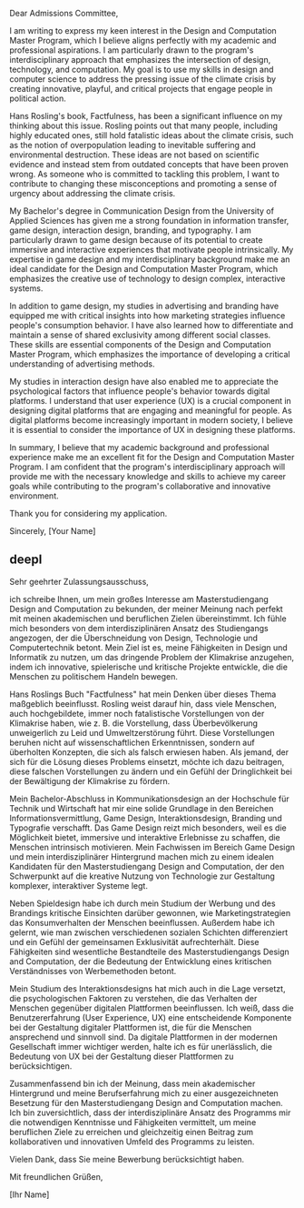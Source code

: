 Dear Admissions Committee,

I am writing to express my keen interest in the Design and Computation Master Program, which I believe aligns perfectly with my academic and professional aspirations. I am particularly drawn to the program's interdisciplinary approach that emphasizes the intersection of design, technology, and computation. My goal is to use my skills in design and computer science to address the pressing issue of the climate crisis by creating innovative, playful, and critical projects that engage people in political action.

Hans Rosling's book, Factfulness, has been a significant influence on my thinking about this issue. Rosling points out that many people, including highly educated ones, still hold fatalistic ideas about the climate crisis, such as the notion of overpopulation leading to inevitable suffering and environmental destruction. These ideas are not based on scientific evidence and instead stem from outdated concepts that have been proven wrong. As someone who is committed to tackling this problem, I want to contribute to changing these misconceptions and promoting a sense of urgency about addressing the climate crisis.

My Bachelor's degree in Communication Design from the University of Applied Sciences has given me a strong foundation in information transfer, game design, interaction design, branding, and typography. I am particularly drawn to game design because of its potential to create immersive and interactive experiences that motivate people intrinsically. My expertise in game design and my interdisciplinary background make me an ideal candidate for the Design and Computation Master Program, which emphasizes the creative use of technology to design complex, interactive systems.

In addition to game design, my studies in advertising and branding have equipped me with critical insights into how marketing strategies influence people's consumption behavior. I have also learned how to differentiate and maintain a sense of shared exclusivity among different social classes. These skills are essential components of the Design and Computation Master Program, which emphasizes the importance of developing a critical understanding of advertising methods.

My studies in interaction design have also enabled me to appreciate the psychological factors that influence people's behavior towards digital platforms. I understand that user experience (UX) is a crucial component in designing digital platforms that are engaging and meaningful for people. As digital platforms become increasingly important in modern society, I believe it is essential to consider the importance of UX in designing these platforms.

In summary, I believe that my academic background and professional experience make me an excellent fit for the Design and Computation Master Program. I am confident that the program's interdisciplinary approach will provide me with the necessary knowledge and skills to achieve my career goals while contributing to the program's collaborative and innovative environment.

Thank you for considering my application.

Sincerely,
[Your Name]


## deepl

Sehr geehrter Zulassungsausschuss,


ich schreibe Ihnen, um mein großes Interesse am Masterstudiengang Design and Computation zu bekunden, der meiner Meinung nach perfekt mit meinen akademischen und beruflichen Zielen übereinstimmt. Ich fühle mich besonders von dem interdisziplinären Ansatz des Studiengangs angezogen, der die Überschneidung von Design, Technologie und Computertechnik betont. Mein Ziel ist es, meine Fähigkeiten in Design und Informatik zu nutzen, um das dringende Problem der Klimakrise anzugehen, indem ich innovative, spielerische und kritische Projekte entwickle, die die Menschen zu politischem Handeln bewegen.


Hans Roslings Buch "Factfulness" hat mein Denken über dieses Thema maßgeblich beeinflusst. Rosling weist darauf hin, dass viele Menschen, auch hochgebildete, immer noch fatalistische Vorstellungen von der Klimakrise haben, wie z. B. die Vorstellung, dass Überbevölkerung unweigerlich zu Leid und Umweltzerstörung führt. Diese Vorstellungen beruhen nicht auf wissenschaftlichen Erkenntnissen, sondern auf überholten Konzepten, die sich als falsch erwiesen haben. Als jemand, der sich für die Lösung dieses Problems einsetzt, möchte ich dazu beitragen, diese falschen Vorstellungen zu ändern und ein Gefühl der Dringlichkeit bei der Bewältigung der Klimakrise zu fördern.


Mein Bachelor-Abschluss in Kommunikationsdesign an der Hochschule für Technik und Wirtschaft hat mir eine solide Grundlage in den Bereichen Informationsvermittlung, Game Design, Interaktionsdesign, Branding und Typografie verschafft. Das Game Design reizt mich besonders, weil es die Möglichkeit bietet, immersive und interaktive Erlebnisse zu schaffen, die Menschen intrinsisch motivieren. Mein Fachwissen im Bereich Game Design und mein interdisziplinärer Hintergrund machen mich zu einem idealen Kandidaten für den Masterstudiengang Design and Computation, der den Schwerpunkt auf die kreative Nutzung von Technologie zur Gestaltung komplexer, interaktiver Systeme legt.


Neben Spieldesign habe ich durch mein Studium der Werbung und des Brandings kritische Einsichten darüber gewonnen, wie Marketingstrategien das Konsumverhalten der Menschen beeinflussen. Außerdem habe ich gelernt, wie man zwischen verschiedenen sozialen Schichten differenziert und ein Gefühl der gemeinsamen Exklusivität aufrechterhält. Diese Fähigkeiten sind wesentliche Bestandteile des Masterstudiengangs Design and Computation, der die Bedeutung der Entwicklung eines kritischen Verständnisses von Werbemethoden betont.


Mein Studium des Interaktionsdesigns hat mich auch in die Lage versetzt, die psychologischen Faktoren zu verstehen, die das Verhalten der Menschen gegenüber digitalen Plattformen beeinflussen. Ich weiß, dass die Benutzererfahrung (User Experience, UX) eine entscheidende Komponente bei der Gestaltung digitaler Plattformen ist, die für die Menschen ansprechend und sinnvoll sind. Da digitale Plattformen in der modernen Gesellschaft immer wichtiger werden, halte ich es für unerlässlich, die Bedeutung von UX bei der Gestaltung dieser Plattformen zu berücksichtigen.


Zusammenfassend bin ich der Meinung, dass mein akademischer Hintergrund und meine Berufserfahrung mich zu einer ausgezeichneten Besetzung für den Masterstudiengang Design and Computation machen. Ich bin zuversichtlich, dass der interdisziplinäre Ansatz des Programms mir die notwendigen Kenntnisse und Fähigkeiten vermittelt, um meine beruflichen Ziele zu erreichen und gleichzeitig einen Beitrag zum kollaborativen und innovativen Umfeld des Programms zu leisten.


Vielen Dank, dass Sie meine Bewerbung berücksichtigt haben.


Mit freundlichen Grüßen,

[Ihr Name]